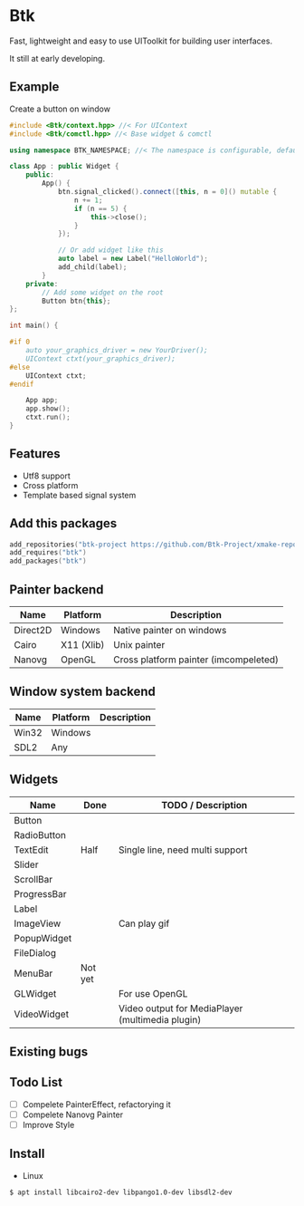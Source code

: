 # Btk

Fast, lightweight and easy to use UIToolkit for building user interfaces.  

It still at early developing.  

## Example

Create a button on window

```cpp
#include <Btk/context.hpp> //< For UIContext
#include <Btk/comctl.hpp> //< Base widget & comctl

using namespace BTK_NAMESPACE; //< The namespace is configurable, default in Btk

class App : public Widget {
    public:
        App() {
            btn.signal_clicked().connect([this, n = 0]() mutable {
                n += 1;
                if (n == 5) {
                    this->close();
                }
            });

            // Or add widget like this
            auto label = new Label("HelloWorld");
            add_child(label);
        }
    private:
        // Add some widget on the root
        Button btn{this};
};

int main() {

#if 0
    auto your_graphics_driver = new YourDriver();
    UIContext ctxt(your_graphics_driver);
#else
    UIContext ctxt;
#endif

    App app;
    app.show();
    ctxt.run();
}


```

## Features

- Utf8 support
- Cross platform
- Template based signal system

## Add this packages

``` lua
add_repositories("btk-project https://github.com/Btk-Project/xmake-repo")
add_requires("btk")
add_packages("btk")
```

## Painter backend

| Name     | Platform        | Description                             |
| ---      | ---             | ---                                     |
| Direct2D |  Windows        | Native painter on windows               |
| Cairo    |  X11 (Xlib)     | Unix painter                            |
| Nanovg   |  OpenGL         | Cross platform painter (imcompeleted)   |

## Window system backend

| Name     | Platform        | Description              |
| ---      | ---             | ---                      |
| Win32    | Windows         |                          |
| SDL2     | Any             |                          |

## Widgets

| Name          | Done            | TODO / Description       |
| ---           | ---             | ---                      |
| Button        |                 |                          |
| RadioButton   |                 |                          |
| TextEdit      | Half            | Single line, need multi support |
| Slider        |                 |                          |
| ScrollBar     |                 |                          |
| ProgressBar   |                 |                          |
| Label         |                 |                          |
| ImageView     |                 | Can play gif             |
| PopupWidget   |                 |                          |
| FileDialog    |                 |                          |
| MenuBar       | Not yet         |                          |
| GLWidget      |                 | For use OpenGL           |
| VideoWidget   |                 | Video output for MediaPlayer (multimedia plugin) |

## Existing bugs



## Todo List

- [ ] Compelete PainterEffect, refactorying it
- [ ] Compelete Nanovg Painter
- [ ] Improve Style

## Install

- Linux 

```sh
$ apt install libcairo2-dev libpango1.0-dev libsdl2-dev
```